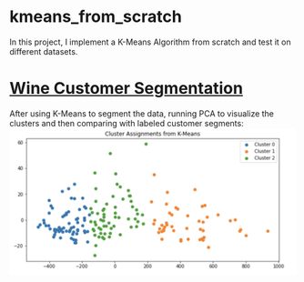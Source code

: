 # kmeans_from_scratch

In this project, I implement a K-Means Algorithm from scratch and test it on different datasets.

# [Wine Customer Segmentation](https://github.com/kaykaym01/kmeans_from_scratch/blob/main/Wine%20Customer%20Segementation.ipynb)
After using K-Means to segment the data, running PCA to visualize the clusters and then comparing with labeled customer segments:
![K Means Cluster Results](KMeans_SS.png "Wine Customer Segmentation Using K-Means From Scratch")

